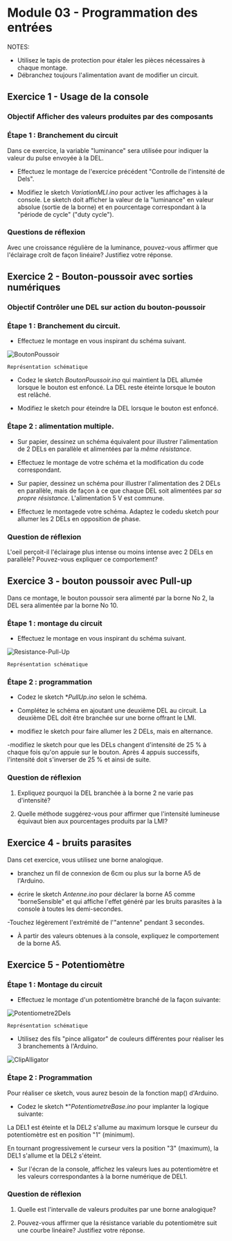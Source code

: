 # Module 03 - Programmation des entrées

NOTES:

- Utilisez le tapis de protection pour étaler les pièces nécessaires à chaque montage.
- Débranchez toujours l'alimentation avant de modifier un circuit.

## Exercice 1 - Usage de la console

### Objectif Afficher des valeurs produites par des composants

### Étape 1 : Branchement du circuit

Dans ce exercice, la variable "luminance" sera utilisée pour indiquer la valeur du pulse envoyée à la DEL.

- Effectuez le montage de  l'exercice précédent "Controlle de l'intensité de Dels".

- Modifiez le sketch *VariationMLI.ino* pour activer les affichages à la console. Le sketch doit afficher la valeur de la "luminance" en valeur absolue (sortie de la borne) et en pourcentage correspondant à la "période de cycle" ("duty cycle").

### Questions de réflexion

Avec une croissance régulière de la luminance, pouvez-vous affirmer que l'éclairage croît de façon linéaire? Justifiez votre réponse.

## Exercice 2 - Bouton-poussoir avec sorties numériques

### Objectif Contrôler une DEL sur action du bouton-poussoir

### Étape 1 : Branchement du circuit.

- Effectuez le montage en vous inspirant du schéma suivant.

![BoutonPoussoir](imp/BoutonPoussoirAvecDel.png)

    Représentation schématique

- Codez le sketch *BoutonPoussoir.ino* qui maintient la DEL allumée lorsque le bouton est enfoncé. La DEL reste éteinte lorsque le bouton est relâché.

- Modifiez le sketch pour éteindre la DEL lorsque le bouton est enfoncé.

### Étape 2 : alimentation multiple.

- Sur papier, dessinez un schéma équivalent pour illustrer l'alimentation de 2 DELs en parallèle et alimentées par la *même résistance*.

- Effectuez le montage de votre schéma et la modification du code correspondant.

- Sur papier, dessinez un schéma pour illustrer l'alimentation des 2 DELs en parallèle, mais de façon à ce que chaque DEL soit alimentées par *sa propre résistance*. L'alimentation 5 V est commune.

- Effectuez le montagede votre schéma. Adaptez le codedu sketch pour allumer les 2 DELs en opposition de phase.

### Question de réflexion

L'oeil perçoit-il l'éclairage plus intense ou moins intense avec 2 DELs en parallèle? Pouvez-vous expliquer ce comportement?

## Exercice 3 - bouton poussoir avec Pull-up

Dans ce montage, le bouton poussoir sera alimenté par la borne No 2, la DEL sera alimentée par la borne No 10.

### Étape 1 : montage du circuit

- Effectuez le montage en vous inspirant du schéma suivant.

![Resistance-Pull-Up](imp/Exercice2Schema1DEL.png)

    Représentation schématique

### Étape 2 : programmation

- Codez le sketch **PullUp.ino* selon le schéma.

- Complétez le schéma en ajoutant une deuxième DEL au circuit. La deuxième DEL doit être branchée sur une borne offrant le LMI.

- modifiez le sketch pour faire allumer les 2 DELs, mais en alternance.

-modifiez le sketch pour que les DELs changent d'intensité de 25 % à chaque fois qu'on appuie sur le bouton. Après 4 appuis successifs, l'intensité doit s'inverser de 25 % et ainsi de suite.

### Question de réflexion

1. Expliquez pourquoi la DEL branchée à la borne 2 ne varie pas d'intensité?

2. Quelle méthode suggérez-vous pour affirmer que l'intensité lumineuse équivaut bien aux pourcentages produits par la LMI?

## Exercice 4 -  bruits parasites

Dans cet exercice, vous utilisez une borne analogique.

- branchez un fil de connexion de 6cm ou plus sur la borne A5 de l'Arduino.

- écrire le sketch *Antenne.ino* pour déclarer la borne A5 comme "borneSensible" et qui affiche l'effet généré par les bruits parasites à la console à toutes les demi-secondes.

-Touchez légèrement l'extrémité de l'"antenne" pendant 3 secondes.

- À partir des valeurs obtenues à la console, expliquez le comportement de la borne A5.

## Exercice 5 - Potentiomètre

### Étape 1 : Montage du circuit

- Effectuez le montage d'un potentiomètre branché de la façon suivante:

![Potentiometre2Dels](imp/SketchPotentometre2Dels.png)

    Représentation schématique

- Utilisez des fils "pince alligator" de couleurs différentes pour réaliser les 3 branchements à l'Arduino.

![ClipAlligator](imp/ClipAlligator.png)

### Étape 2 : Programmation

Pour réaliser ce sketch, vous aurez besoin de la fonction map() d'Arduino.

- Codez le sketch *"*PotentiometreBase.ino* pour implanter la logique suivante:

 La DEL1 est éteinte et la DEL2 s'allume au maximum lorsque le curseur du potentiomètre est en position "1" (minimum).

 En tournant progressivement le curseur vers la position "3" (maximum), la DEL1 s'allume et la DEL2 s'éteint.

- Sur l'écran de la console, affichez les valeurs lues au potentiomètre et les valeurs correspondantes à la borne numérique de DEL1.

### Question de réflexion

1. Quelle est l'intervalle de valeurs produites par une borne analogique?

2. Pouvez-vous affirmer que la résistance variable du potentiomètre suit une courbe linéaire? Justifiez votre réponse.
